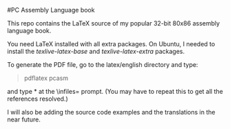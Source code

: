 #PC Assembly Language book

This repo contains the LaTeX source of my popular 32-bit 80x86 assembly
language book.

You need LaTeX installed with all extra packages. On Ubuntu, I needed to
install the *texlive-latex-base* and *texlive-latex-extra* packages.

To generate the PDF file, go to the latex/english directory and type:

> pdflatex pcasm

and type * at the \infiles= prompt. (You may have to repeat this to get
all the references resolved.)

I will also be adding the source code examples and the translations in 
the near future.
